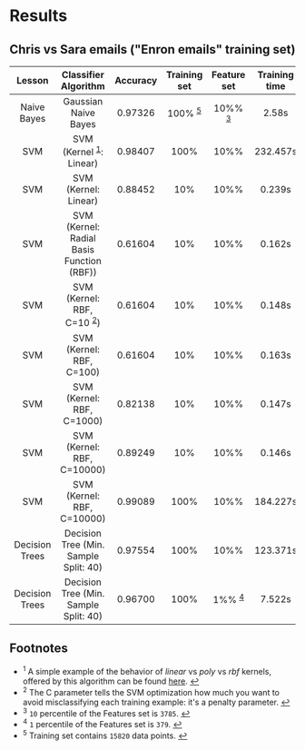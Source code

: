 # Results

## Chris vs Sara emails ("Enron emails" training set)

| Lesson  | Classifier Algorithm | Accuracy | Training set | Feature set | Training time | Prediction time |
| :-----: | :------------------: | :------: | :----------: | :---------: | :-----------: | :-------------: |
| Naive Bayes | Gaussian Naive Bayes | 0.97326 | 100% <sup id="a5">[5](#f5)</sup> | 10%% <sup id="a3">[3](#f3)</sup> | 2.58s | 0.321s    |
| SVM | SVM (Kernel <sup id="a1">[1](#f1)</sup>: Linear) | 0.98407 | 100% | 10%% | 232.457s | 24.674s |
| SVM | SVM (Kernel: Linear) | 0.88452 | 10% | 10%% | 0.239s | 1.966s |
| SVM | SVM (Kernel: Radial Basis Function (RBF)) | 0.61604 | 10% | 10%% | 0.162s | 1.927s |
| SVM | SVM (Kernel: RBF, C=10 <sup id="a2">[2](#f2)</sup>) | 0.61604 | 10% | 10%% | 0.148s | 1.642s |
| SVM | SVM (Kernel: RBF, C=100) | 0.61604 | 10% | 10%% | 0.163s | 1.582s |
| SVM | SVM (Kernel: RBF, C=1000) | 0.82138 | 10% | 10%% | 0.147s | 1.482s |
| SVM | SVM (Kernel: RBF, C=10000) | 0.89249 | 10% | 10%% | 0.146s | 1.317s |
| SVM | SVM (Kernel: RBF, C=10000) | 0.99089 | 100% | 10%% | 184.227s | 18.85s |
| Decision Trees | Decision Tree (Min. Sample Split: 40) | 0.97554 | 100% | 10%% | 123.371s | 0.077s |
| Decision Trees | Decision Tree (Min. Sample Split: 40) | 0.96700 | 100% | 1%% <sup id="a4">[4](#f4)</sup> | 7.522s | 0.004s |

## Footnotes

* <sup id="f1">1</sup> A simple example of the behavior of _linear_ vs _poly_ vs _rbf_ kernels,
  offered by this algorithm can be found
  [here](http://scikit-learn.org/stable/auto_examples/svm/plot_svm_regression.html). [↩](#a1)
* <sup id="f2">2</sup> The C parameter tells the SVM optimization how much you want to avoid
  misclassifying each training example: it's a penalty parameter. [↩](#a2)
* <sup id="f3">3</sup> `10` percentile of the Features set is `3785`. [↩](#a3)
* <sup id="f4">4</sup> `1` percentile of the Features set is `379`. [↩](#a4)
* <sup id="f5">5</sup> Training set contains `15820` data points. [↩](#a4)
